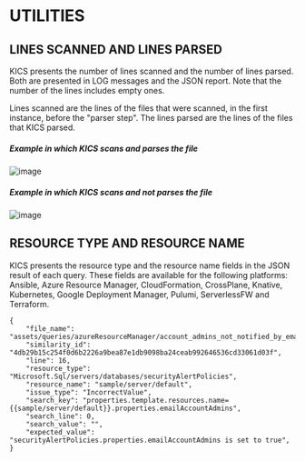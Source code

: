 # UTILITIES


## LINES SCANNED AND LINES PARSED 

KICS presents the number of lines scanned and the number of lines parsed. Both are presented in LOG messages and the JSON report. Note that the number of the lines includes empty ones.

Lines scanned are the lines of the files that were scanned, in the first instance, before the "parser step". The lines parsed are the lines of the files that KICS parsed.


##### Example in which KICS scans and parses the file

![image](https://user-images.githubusercontent.com/74001161/161734278-b834bdb3-2696-4331-b045-bf3ec6e7fedf.png)


##### Example in which KICS scans and not parses the file

![image](https://user-images.githubusercontent.com/74001161/161734076-f6cfcf33-6096-4712-80b5-02d367ae73e0.png)



## RESOURCE TYPE AND RESOURCE NAME

KICS presents the resource type and the resource name fields in the JSON result of each query. These fields are available for the following platforms: Ansible, Azure Resource Manager, CloudFormation, CrossPlane, Knative, Kubernetes, Google Deployment Manager, Pulumi, ServerlessFW and Terraform.

```
{
	"file_name": "assets/queries/azureResourceManager/account_admins_not_notified_by_email/test/positive3.json",
	"similarity_id": "4db29b15c254f0d6b2226a9bea87e1db9098ba24ceab992646536cd33061d03f",
	"line": 16,
	"resource_type": "Microsoft.Sql/servers/databases/securityAlertPolicies",
	"resource_name": "sample/server/default",
	"issue_type": "IncorrectValue",
	"search_key": "properties.template.resources.name={{sample/server/default}}.properties.emailAccountAdmins",
	"search_line": 0,
	"search_value": "",
	"expected_value": "securityAlertPolicies.properties.emailAccountAdmins is set to true",
}
```
